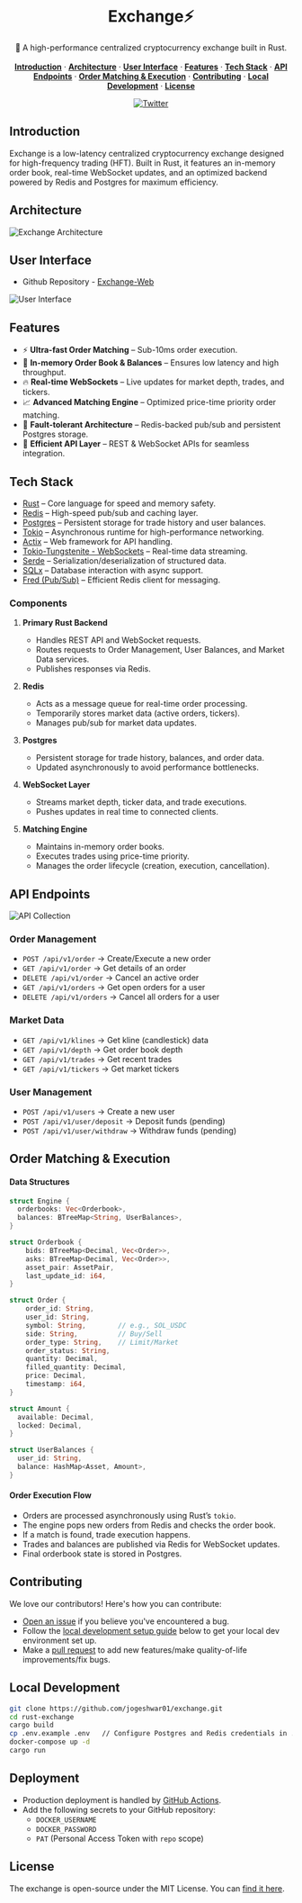 <h1 align="center">Exchange⚡</h1>

<p align="center">
    🚀 A high-performance centralized cryptocurrency exchange built in Rust.
    <br /> <br />
    <a href="#introduction"><strong>Introduction</strong></a> ·
    <a href="#architecture"><strong>Architecture</strong></a> ·
    <a href="#user-interface"><strong>User Interface</strong></a> ·
    <a href="#features"><strong>Features</strong></a> ·
    <a href="#tech-stack"><strong>Tech Stack</strong></a> ·
    <a href="#api-endpoints"><strong>API Endpoints</strong></a> ·
    <a href="#order-matching--execution"><strong>Order Matching & Execution</strong></a> ·
    <a href="#contributing"><strong>Contributing</strong></a> ·
    <a href="#local-development"><strong>Local Development</strong></a> ·
    <a href="#license"><strong>License</strong></a>
</p>
<p align="center">
  <a href="https://x.com/jogeshwar01">
    <img src="https://img.shields.io/twitter/follow/jogeshwar01?style=flat&label=%40jogeshwar01&logo=twitter&color=0bf&logoColor=000" alt="Twitter" />
  </a>

</p>

## Introduction

Exchange is a low-latency centralized cryptocurrency exchange designed for high-frequency trading (HFT). Built in Rust, it features an in-memory order book, real-time WebSocket updates, and an optimized backend powered by Redis and Postgres for maximum efficiency.

## Architecture

![Exchange Architecture](assets/architecture.png)

## User Interface

- Github Repository - [Exchange-Web](https://github.com/jogeshwar01/exchange-web)

![User Interface](assets/exchange-web.png)

## Features

- ⚡ **Ultra-fast Order Matching** – Sub-10ms order execution.
- 🏦 **In-memory Order Book & Balances** – Ensures low latency and high throughput.
- 🔥 **Real-time WebSockets** – Live updates for market depth, trades, and tickers.
- 📈 **Advanced Matching Engine** – Optimized price-time priority order matching.
- 🔄 **Fault-tolerant Architecture** – Redis-backed pub/sub and persistent Postgres storage.
- 🔌 **Efficient API Layer** – REST & WebSocket APIs for seamless integration.

## Tech Stack

- [Rust](https://www.rust-lang.org/) – Core language for speed and memory safety.
- [Redis](https://redis.io/) – High-speed pub/sub and caching layer.
- [Postgres](https://www.postgresql.org/) – Persistent storage for trade history and user balances.
- [Tokio](https://tokio.rs/) – Asynchronous runtime for high-performance networking.
- [Actix](https://actix.rs/) – Web framework for API handling.
- [Tokio-Tungstenite - WebSockets](https://github.com/snapview/tokio-tungstenite) – Real-time data streaming.
- [Serde](https://serde.rs/) – Serialization/deserialization of structured data.
- [SQLx](https://github.com/launchbadge/sqlx) – Database interaction with async support.
- [Fred (Pub/Sub)](https://github.com/aembke/fred.rs) – Efficient Redis client for messaging.

### Components

1. **Primary Rust Backend**

   - Handles REST API and WebSocket requests.
   - Routes requests to Order Management, User Balances, and Market Data services.
   - Publishes responses via Redis.

2. **Redis**

   - Acts as a message queue for real-time order processing.
   - Temporarily stores market data (active orders, tickers).
   - Manages pub/sub for market data updates.

3. **Postgres**

   - Persistent storage for trade history, balances, and order data.
   - Updated asynchronously to avoid performance bottlenecks.

4. **WebSocket Layer**

   - Streams market depth, ticker data, and trade executions.
   - Pushes updates in real time to connected clients.

5. **Matching Engine**
   - Maintains in-memory order books.
   - Executes trades using price-time priority.
   - Manages the order lifecycle (creation, execution, cancellation).

## API Endpoints

![API Collection](assets/api-collection.png)

### Order Management

- `POST /api/v1/order` → Create/Execute a new order
- `GET /api/v1/order` → Get details of an order
- `DELETE /api/v1/order` → Cancel an active order
- `GET /api/v1/orders` → Get open orders for a user
- `DELETE /api/v1/orders` → Cancel all orders for a user

### Market Data

- `GET /api/v1/klines` → Get kline (candlestick) data
- `GET /api/v1/depth` → Get order book depth
- `GET /api/v1/trades` → Get recent trades
- `GET /api/v1/tickers` → Get market tickers

### User Management

- `POST /api/v1/users` → Create a new user
- `POST /api/v1/user/deposit` → Deposit funds (pending)
- `POST /api/v1/user/withdraw` → Withdraw funds (pending)

## Order Matching & Execution

#### **Data Structures**

```rust
struct Engine {
  orderbooks: Vec<Orderbook>,
  balances: BTreeMap<String, UserBalances>,
}

struct Orderbook {
    bids: BTreeMap<Decimal, Vec<Order>>,
    asks: BTreeMap<Decimal, Vec<Order>>,
    asset_pair: AssetPair,
    last_update_id: i64,
}

struct Order {
    order_id: String,
    user_id: String,
    symbol: String,        // e.g., SOL_USDC
    side: String,          // Buy/Sell
    order_type: String,    // Limit/Market
    order_status: String,
    quantity: Decimal,
    filled_quantity: Decimal,
    price: Decimal,
    timestamp: i64,
}

struct Amount {
  available: Decimal,
  locked: Decimal,
}

struct UserBalances {
  user_id: String,
  balance: HashMap<Asset, Amount>,
}
```

#### Order Execution Flow

- Orders are processed asynchronously using Rust’s `tokio`.
- The engine pops new orders from Redis and checks the order book.
- If a match is found, trade execution happens.
- Trades and balances are published via Redis for WebSocket updates.
- Final orderbook state is stored in Postgres.

## Contributing

We love our contributors! Here's how you can contribute:

- [Open an issue](https://github.com/jogeshwar01/exchange/issues) if you believe you've encountered a bug.
- Follow the [local development setup guide](#local-development) below to get your local dev environment set up.
- Make a [pull request](https://github.com/jogeshwar01/exchange/pull) to add new features/make quality-of-life improvements/fix bugs.

## Local Development

```sh
git clone https://github.com/jogeshwar01/exchange.git
cd rust-exchange
cargo build
cp .env.example .env   // Configure Postgres and Redis credentials in .env.
docker-compose up -d
cargo run
```

## Deployment

- Production deployment is handled by [GitHub Actions](https://github.com/jogeshwar01/exchange/actions/workflows/production.yml).
- Add the following secrets to your GitHub repository:
  - `DOCKER_USERNAME`
  - `DOCKER_PASSWORD`
  - `PAT` (Personal Access Token with `repo` scope)

## License

The exchange is open-source under the MIT License. You can [find it here](https://github.com/jogeshwar01/exchange/blob/main/LICENSE.md).
